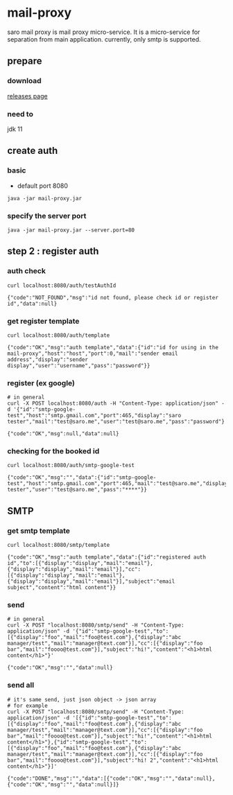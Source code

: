 # mail-proxy
saro mail proxy is mail proxy micro-service.
It is a micro-service for separation from main application.
currently, only smtp is supported.

## prepare
### download
[releases page](https://github.com/saro-lab/mail-proxy/releases)
### need to
jdk 11

## create auth
### basic
- default port 8080
```
java -jar mail-proxy.jar
```
### specify the server port
```
java -jar mail-proxy.jar --server.port=80
```

## step 2 : register auth
### auth check
```
curl localhost:8080/auth/testAuthId
```
```
{"code":"NOT_FOUND","msg":"id not found, please check id or register id","data":null}
```
### get register template
```
curl localhost:8080/auth/template
```
```
{"code":"OK","msg":"auth template","data":{"id":"id for using in the mail-proxy","host":"host","port":0,"mail":"sender email address","display":"sender display","user":"username","pass":"password"}}
```
### register (ex google)
```
# in general
curl -X POST localhost:8080/auth -H "Content-Type: application/json" -d '{"id":"smtp-google-test","host":"smtp.gmail.com","port":465,"display":"saro tester","mail":"test@saro.me","user":"test@saro.me","pass":"password"}'
```
```
{"code":"OK","msg":null,"data":null}
```
### checking for the booked id
```
curl localhost:8080/auth/smtp-google-test
```
```
{"code":"OK","msg":"","data":{"id":"smtp-google-test","host":"smtp.gmail.com","port":465,"mail":"test@saro.me","display":"saro tester","user":"test@saro.me","pass":"****"}}
```

## SMTP
### get smtp template
```
curl localhost:8080/smtp/template
```
```
{"code":"OK","msg":"auth template","data":{"id":"registered auth id","to":[{"display":"display","mail":"email"},{"display":"display","mail":"email"}],"cc":[{"display":"display","mail":"email"},{"display":"display","mail":"email"}],"subject":"email subject","content":"html content"}}
```
### send
```
# in general
curl -X POST "localhost:8080/smtp/send" -H "Content-Type: application/json" -d '{"id":"smtp-google-test","to":[{"display":"foo","mail":"foo@test.com"},{"display":"abc manager/test","mail":"manager@text.com"}],"cc":[{"display":"foo bar","mail":"foooo@test.com"}],"subject":"hi!","content":"<h1>html content</h1>"}'
```
```
{"code":"OK","msg":"","data":null}
```
### send all
```
# it's same send, just json object -> json array
# for example
curl -X POST "localhost:8080/smtp/send" -H "Content-Type: application/json" -d '[{"id":"smtp-google-test","to":[{"display":"foo","mail":"foo@test.com"},{"display":"abc manager/test","mail":"manager@text.com"}],"cc":[{"display":"foo bar","mail":"foooo@test.com"}],"subject":"hi!","content":"<h1>html content</h1>"},{"id":"smtp-google-test","to":[{"display":"foo","mail":"foo@test.com"},{"display":"abc manager/test","mail":"manager@text.com"}],"cc":[{"display":"foo bar","mail":"foooo@test.com"}],"subject":"hi! 2","content":"<h1>html content</h1>"}]'
```
```
{"code":"DONE","msg":"","data":[{"code":"OK","msg":"","data":null},{"code":"OK","msg":"","data":null}]}
```
